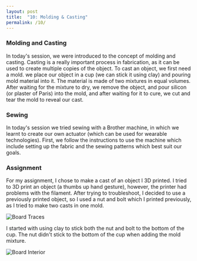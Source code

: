 ```yaml
---
layout: post
title:  "10: Molding & Casting"
permalink: /10/
---
```


### Molding and Casting

In today's session, we were introduced to the concept of molding and casting. Casting is a really important process in fabrication, as it can be used to create multiple copies of the object. To cast an object, we first need a mold. we place our object in a cup (we can stick it using clay) and pouring mold material into it. The material is made of two mixtures in equal volumes. After waiting for the mixture to dry, we remove the object, and pour silicon (or plaster of Paris) into the mold, and after waiting for it to cure, we cut and tear the mold to reveal our cast.

### Sewing  

In today's session we tried sewing with a Brother machine, in which we learnt to create our own actuator (which can be used for wearable technologies). First, we follow the instructions to use the machine which include setting up the fabric and the sewing patterns which best suit our goals.

### Assignment

For my assignment, I chose to make a cast of an object I 3D printed. I tried to 3D print an object (a thumbs up hand gesture), however, the printer had problems with the filament. After trying to troubleshoot, I decided to use a previously printed object, so I used a nut and bolt which I printed previously, as I tried to make two casts in one mold.


<img src="a.jpg" alt="Board Traces" >  


I started with using clay to stick both the nut and bolt to the bottom of the cup. The nut didn't stick to the bottom of the cup when adding the mold mixture.



<img src="b.jpg" alt="Board Interior" >
